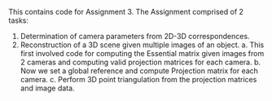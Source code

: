 This contains code for Assignment 3. The Assignment comprised of 2 tasks: 

1. Determination of camera parameters from 2D-3D correspondences.
2. Reconstruction of a 3D scene given multiple images of an object.
    a. This first involved code for computing the Essential matrix given images from 2 cameras and computing valid projection matrices for each camera.
    b. Now we set a global reference and compute Projection matrix for each camera.
    c. Perform 3D point triangulation from the projection matrices and image data.

